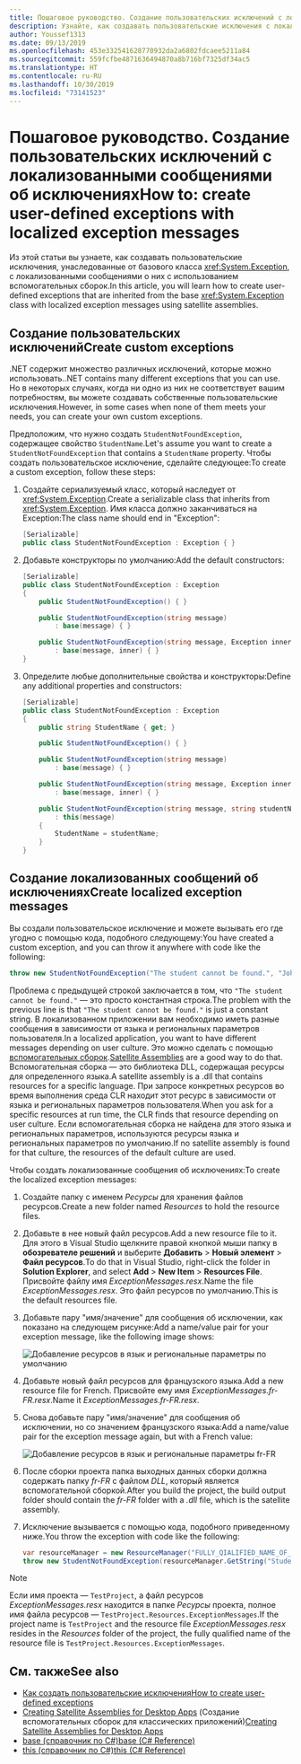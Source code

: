```yaml
---
title: Пошаговое руководство. Создание пользовательских исключений с локализованными сообщениями об исключениях
description: Узнайте, как создавать пользовательские исключения с локализованными сообщениями.
author: Youssef1313
ms.date: 09/13/2019
ms.openlocfilehash: 453e332541628770932da2a6802fdcaee5211a84
ms.sourcegitcommit: 559fcfbe4871636494870a8b716bf7325df34ac5
ms.translationtype: HT
ms.contentlocale: ru-RU
ms.lasthandoff: 10/30/2019
ms.locfileid: "73141523"
---
```

# <a name="how-to-create-user-defined-exceptions-with-localized-exception-messages"></a><span data-ttu-id="d00ad-103">Пошаговое руководство. Создание пользовательских исключений с локализованными сообщениями об исключениях</span><span class="sxs-lookup"><span data-stu-id="d00ad-103">How to: create user-defined exceptions with localized exception messages</span></span>

<span data-ttu-id="d00ad-104">Из этой статьи вы узнаете, как создавать пользовательские исключения, унаследованные от базового класса <xref:System.Exception>, с локализованными сообщениями о них с использованием вспомогательных сборок.</span><span class="sxs-lookup"><span data-stu-id="d00ad-104">In this article, you will learn how to create user-defined exceptions that are inherited from the base <xref:System.Exception> class with localized exception messages using satellite assemblies.</span></span>

## <a name="create-custom-exceptions"></a><span data-ttu-id="d00ad-105">Создание пользовательских исключений</span><span class="sxs-lookup"><span data-stu-id="d00ad-105">Create custom exceptions</span></span>

<span data-ttu-id="d00ad-106">.NET содержит множество различных исключений, которые можно использовать.</span><span class="sxs-lookup"><span data-stu-id="d00ad-106">.NET contains many different exceptions that you can use.</span></span> <span data-ttu-id="d00ad-107">Но в некоторых случаях, когда ни одно из них не соответствует вашим потребностям, вы можете создавать собственные пользовательские исключения.</span><span class="sxs-lookup"><span data-stu-id="d00ad-107">However, in some cases when none of them meets your needs, you can create your own custom exceptions.</span></span>

<span data-ttu-id="d00ad-108">Предположим, что нужно создать `StudentNotFoundException`, содержащее свойство `StudentName`.</span><span class="sxs-lookup"><span data-stu-id="d00ad-108">Let's assume you want to create a `StudentNotFoundException` that contains a `StudentName` property.</span></span>
<span data-ttu-id="d00ad-109">Чтобы создать пользовательское исключение, сделайте следующее:</span><span class="sxs-lookup"><span data-stu-id="d00ad-109">To create a custom exception, follow these steps:</span></span>

1. <span data-ttu-id="d00ad-110">Создайте сериализуемый класс, который наследует от <xref:System.Exception>.</span><span class="sxs-lookup"><span data-stu-id="d00ad-110">Create a serializable class that inherits from <xref:System.Exception>.</span></span> <span data-ttu-id="d00ad-111">Имя класса должно заканчиваться на Exception:</span><span class="sxs-lookup"><span data-stu-id="d00ad-111">The class name should end in "Exception":</span></span>

    ```csharp
    [Serializable]
    public class StudentNotFoundException : Exception { }
    ```

1. <span data-ttu-id="d00ad-112">Добавьте конструкторы по умолчанию:</span><span class="sxs-lookup"><span data-stu-id="d00ad-112">Add the default constructors:</span></span>

    ```csharp
    [Serializable]
    public class StudentNotFoundException : Exception
    {
        public StudentNotFoundException() { }

        public StudentNotFoundException(string message)
            : base(message) { }

        public StudentNotFoundException(string message, Exception inner)
            : base(message, inner) { }
    }
    ```

1. <span data-ttu-id="d00ad-113">Определите любые дополнительные свойства и конструкторы:</span><span class="sxs-lookup"><span data-stu-id="d00ad-113">Define any additional properties and constructors:</span></span>

    ```csharp
    [Serializable]
    public class StudentNotFoundException : Exception
    {
        public string StudentName { get; }

        public StudentNotFoundException() { }

        public StudentNotFoundException(string message)
            : base(message) { }

        public StudentNotFoundException(string message, Exception inner)
            : base(message, inner) { }

        public StudentNotFoundException(string message, string studentName)
            : this(message)
        {
            StudentName = studentName;
        }
    }
    ```

## <a name="create-localized-exception-messages"></a><span data-ttu-id="d00ad-114">Создание локализованных сообщений об исключениях</span><span class="sxs-lookup"><span data-stu-id="d00ad-114">Create localized exception messages</span></span>

<span data-ttu-id="d00ad-115">Вы создали пользовательское исключение и можете вызывать его где угодно с помощью кода, подобного следующему:</span><span class="sxs-lookup"><span data-stu-id="d00ad-115">You have created a custom exception, and you can throw it anywhere with code like the following:</span></span>

```csharp
throw new StudentNotFoundException("The student cannot be found.", "John");
```

<span data-ttu-id="d00ad-116">Проблема с предыдущей строкой заключается в том, что `"The student cannot be found."` — это просто константная строка.</span><span class="sxs-lookup"><span data-stu-id="d00ad-116">The problem with the previous line is that `"The student cannot be found."` is just a constant string.</span></span> <span data-ttu-id="d00ad-117">В локализованном приложении вам необходимо иметь разные сообщения в зависимости от языка и региональных параметров пользователя.</span><span class="sxs-lookup"><span data-stu-id="d00ad-117">In a localized application, you want to have different messages depending on user culture.</span></span>
<span data-ttu-id="d00ad-118">Это можно сделать с помощью [вспомогательных сборок](../../framework/resources/creating-satellite-assemblies-for-desktop-apps.md).</span><span class="sxs-lookup"><span data-stu-id="d00ad-118">[Satellite Assemblies](../../framework/resources/creating-satellite-assemblies-for-desktop-apps.md) are a good way to do that.</span></span> <span data-ttu-id="d00ad-119">Вспомогательная сборка — это библиотека DLL, содержащая ресурсы для определенного языка.</span><span class="sxs-lookup"><span data-stu-id="d00ad-119">A satellite assembly is a .dll that contains resources for a specific language.</span></span> <span data-ttu-id="d00ad-120">При запросе конкретных ресурсов во время выполнения среда CLR находит этот ресурс в зависимости от языка и региональных параметров пользователя.</span><span class="sxs-lookup"><span data-stu-id="d00ad-120">When you ask for a specific resources at run time, the CLR finds that resource depending on user culture.</span></span> <span data-ttu-id="d00ad-121">Если вспомогательная сборка не найдена для этого языка и региональных параметров, используются ресурсы языка и региональных параметров по умолчанию.</span><span class="sxs-lookup"><span data-stu-id="d00ad-121">If no satellite assembly is found for that culture, the resources of the default culture are used.</span></span>

<span data-ttu-id="d00ad-122">Чтобы создать локализованные сообщения об исключениях:</span><span class="sxs-lookup"><span data-stu-id="d00ad-122">To create the localized exception messages:</span></span>

1. <span data-ttu-id="d00ad-123">Создайте папку с именем *Ресурсы* для хранения файлов ресурсов.</span><span class="sxs-lookup"><span data-stu-id="d00ad-123">Create a new folder named *Resources* to hold the resource files.</span></span>
1. <span data-ttu-id="d00ad-124">Добавьте в нее новый файл ресурсов.</span><span class="sxs-lookup"><span data-stu-id="d00ad-124">Add a new resource file to it.</span></span> <span data-ttu-id="d00ad-125">Для этого в Visual Studio щелкните правой кнопкой мыши папку в **обозревателе решений** и выберите **Добавить** > **Новый элемент** > **Файл ресурсов**.</span><span class="sxs-lookup"><span data-stu-id="d00ad-125">To do that in Visual Studio, right-click the folder in **Solution Explorer**, and select **Add** > **New Item** > **Resources File**.</span></span> <span data-ttu-id="d00ad-126">Присвойте файлу имя *ExceptionMessages.resx*.</span><span class="sxs-lookup"><span data-stu-id="d00ad-126">Name the file *ExceptionMessages.resx*.</span></span> <span data-ttu-id="d00ad-127">Это файл ресурсов по умолчанию.</span><span class="sxs-lookup"><span data-stu-id="d00ad-127">This is the default resources file.</span></span>
1. <span data-ttu-id="d00ad-128">Добавьте пару "имя/значение" для сообщения об исключении, как показано на следующем рисунке:</span><span class="sxs-lookup"><span data-stu-id="d00ad-128">Add a name/value pair for your exception message, like the following image shows:</span></span>

   ![Добавление ресурсов в язык и региональные параметры по умолчанию](media/add-resources-to-default-culture.jpg)

1. <span data-ttu-id="d00ad-130">Добавьте новый файл ресурсов для французского языка.</span><span class="sxs-lookup"><span data-stu-id="d00ad-130">Add a new resource file for French.</span></span> <span data-ttu-id="d00ad-131">Присвойте ему имя *ExceptionMessages.fr-FR.resx*.</span><span class="sxs-lookup"><span data-stu-id="d00ad-131">Name it *ExceptionMessages.fr-FR.resx*.</span></span>
1. <span data-ttu-id="d00ad-132">Снова добавьте пару "имя/значение" для сообщения об исключении, но со значением французского языка:</span><span class="sxs-lookup"><span data-stu-id="d00ad-132">Add a name/value pair for the exception message again, but with a French value:</span></span>

   ![Добавление ресурсов в язык и региональные параметры fr-FR](media/add-resources-to-fr-culture.jpg)

1. <span data-ttu-id="d00ad-134">После сборки проекта папка выходных данных сборки должна содержать папку *fr-FR* с файлом *DLL*, который является вспомогательной сборкой.</span><span class="sxs-lookup"><span data-stu-id="d00ad-134">After you build the project, the build output folder should contain the *fr-FR* folder with a *.dll* file, which is the satellite assembly.</span></span>
1. <span data-ttu-id="d00ad-135">Исключение вызывается с помощью кода, подобного приведенному ниже.</span><span class="sxs-lookup"><span data-stu-id="d00ad-135">You throw the exception with code like the following:</span></span>

    ```csharp
    var resourceManager = new ResourceManager("FULLY_QIALIFIED_NAME_OF_RESOURCE_FILE", Assembly.GetExecutingAssembly());
    throw new StudentNotFoundException(resourceManager.GetString("StudentNotFound"), "John");
    ```

  > [!NOTE]
  > <span data-ttu-id="d00ad-136">Если имя проекта — `TestProject`, а файл ресурсов *ExceptionMessages.resx* находится в папке *Ресурсы* проекта, полное имя файла ресурсов — `TestProject.Resources.ExceptionMessages`.</span><span class="sxs-lookup"><span data-stu-id="d00ad-136">If the project name is `TestProject` and the resource file *ExceptionMessages.resx* resides in the *Resources* folder of the project, the fully qualified name of the resource file is `TestProject.Resources.ExceptionMessages`.</span></span>

## <a name="see-also"></a><span data-ttu-id="d00ad-137">См. также</span><span class="sxs-lookup"><span data-stu-id="d00ad-137">See also</span></span>

- [<span data-ttu-id="d00ad-138">Как создать пользовательские исключения</span><span class="sxs-lookup"><span data-stu-id="d00ad-138">How to create user-defined exceptions</span></span>](how-to-create-user-defined-exceptions.md)
- <span data-ttu-id="d00ad-139">[Creating Satellite Assemblies for Desktop Apps](../../framework/resources/creating-satellite-assemblies-for-desktop-apps.md) (Создание вспомогательных сборок для классических приложений)</span><span class="sxs-lookup"><span data-stu-id="d00ad-139">[Creating Satellite Assemblies for Desktop Apps](../../framework/resources/creating-satellite-assemblies-for-desktop-apps.md)</span></span>
- [<span data-ttu-id="d00ad-140">base (справочник по C#)</span><span class="sxs-lookup"><span data-stu-id="d00ad-140">base (C# Reference)</span></span>](../../csharp/language-reference/keywords/base.md)
- [<span data-ttu-id="d00ad-141">this (справочник по C#)</span><span class="sxs-lookup"><span data-stu-id="d00ad-141">this (C# Reference)</span></span>](../../csharp/language-reference/keywords/this.md)
